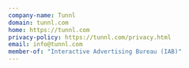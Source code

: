 ```yaml
---
company-name: Tunnl
domain: tunnl.com
home: https://tunnl.com
privacy-policy: https://tunnl.com/privacy.html
email: info@tunnl.com
member-of: "Interactive Advertising Bureau (IAB)"
---
```





